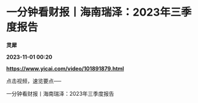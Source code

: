 # 一分钟看财报丨海南瑞泽：2023年三季度报告
**灵犀**

**2023-11-01 00:20**

**https://www.yicai.com/video/101891879.html**

点击视频，速览要点──

一分钟看财报丨海南瑞泽：2023年三季度报告